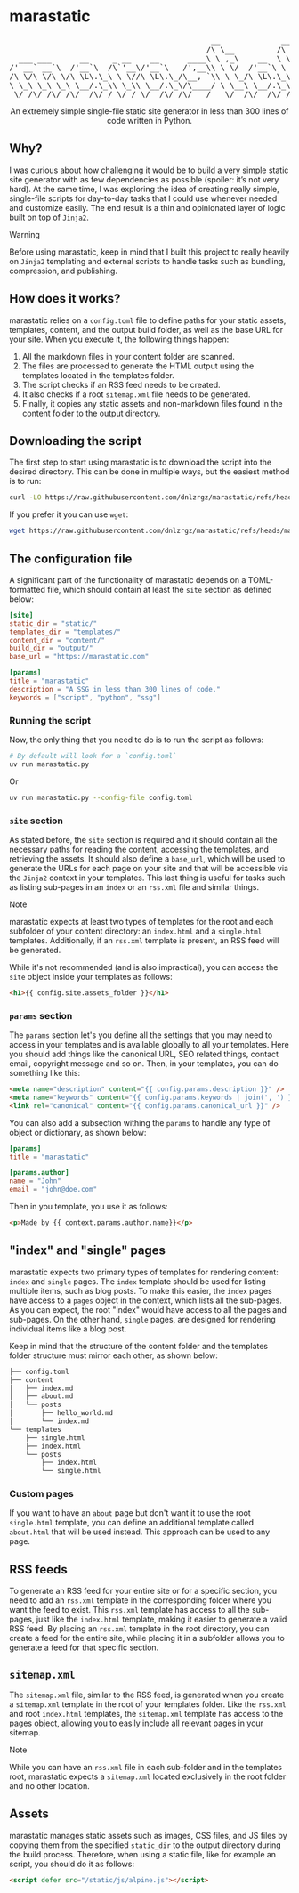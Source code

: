 # marastatic

<pre style="font-style: monospace;">
                                           __             __
                                          /\ \__         /\ \__  __
  ___ ___      __     _ __    __      ____\ \ ,_\    __  \ \ ,_\/\_\    ___
/' __` __`\  /'__`\  /\`'__\/'__`\   /',__\\ \ \/  /'__`\ \ \ \/\/\ \  /'___\
/\ \/\ \/\ \/\ \L\.\_\ \ \//\ \L\.\_/\__, `\\ \ \_/\ \L\.\_\ \ \_\ \ \/\ \__/
\ \_\ \_\ \_\ \__/.\_\\ \_\\ \__/.\_\/\____/ \ \__\ \__/.\_\\ \__\\ \_\ \____\
 \/_/\/_/\/_/\/__/\/_/ \/_/ \/__/\/_/\/___/   \/__/\/__/\/_/ \/__/ \/_/\/____/
</pre>

<p style="text-align: center;">
An extremely simple single-file static site generator in less than 300 lines of code written in Python.
</p>

## Why?

I was curious about how challenging it would be to build a very simple static site generator with as few dependencies as possible (spoiler: it’s not very hard). At the same time, I was exploring the idea of creating really simple, single-file scripts for day-to-day tasks that I could use whenever needed and customize easily. The end result is a thin and opinionated layer of logic built on top of `Jinja2`.

> [!WARNING]
> Before using marastatic, keep in mind that I built this project to really heavily on `Jinja2` templating and external scripts to handle tasks such as bundling, compression, and publishing.

## How does it works?

marastatic relies on a `config.toml` file to define paths for your static assets, templates, content, and the output build folder, as well as the base URL for your site. When you execute it, the following things happen:

1. All the markdown files in your content folder are scanned.
2. The files are processed to generate the HTML output using the templates located in the templates folder.
3. The script checks if an RSS feed needs to be created.
4. It also checks if a root `sitemap.xml` file needs to be generated.
5. Finally, it copies any static assets and non-markdown files found in the content folder to the output directory.

## Downloading the script

The first step to start using marastatic is to download the script into the desired directory. This can be done in multiple ways, but the easiest method is to run:

```bash
curl -LO https://raw.githubusercontent.com/dnlzrgz/marastatic/refs/heads/master/marastatic.py
```

If you prefer it you can use `wget`:

```bash
wget https://raw.githubusercontent.com/dnlzrgz/marastatic/refs/heads/master/marastatic.py
```

## The configuration file

A significant part of the functionality of marastatic depends on a TOML-formatted file, which should contain at least the `site` section as defined below:

```toml
[site]
static_dir = "static/"
templates_dir = "templates/"
content_dir = "content/"
build_dir = "output/"
base_url = "https://marastatic.com"

[params]
title = "marastatic"
description = "A SSG in less than 300 lines of code."
keywords = ["script", "python", "ssg"]
```

### Running the script

Now, the only thing that you need to do is to run the script as follows:

```bash
# By default will look for a `config.toml`
uv run marastatic.py
```

Or

```bash
uv run marastatic.py --config-file config.toml
```

### `site` section

As stated before, the `site` section is required and it should contain all the necessary paths for reading the content, accessing the templates, and retrieving the assets. It should also define a `base_url`, which will be used to generate the URLs for each page on your site and that will be accessible via the `Jinja2` context in your templates. This last thing is useful for tasks such as listing sub-pages in an `index` or an `rss.xml` file and similar things.

> [!NOTE]  
> marastatic expects at least two types of templates for the root and each subfolder of your content directory: an `index.html` and a `single.html` templates. Additionally, if an `rss.xml` template is present, an RSS feed will be generated.

While it's not recommended (and is also impractical), you can access the `site` object inside your templates as follows:

```html
<h1>{{ config.site.assets_folder }}</h1>
```

### `params` section

The `params` section let's you define all the settings that you may need to access in your templates and is available globally to all your templates. Here you should add things like the canonical URL, SEO related things, contact email, copyright message and so on. Then, in your templates, you can do something like this:

```html
<meta name="description" content="{{ config.params.description }}" />
<meta name="keywords" content="{{ config.params.keywords | join(', ') }}" />
<link rel="canonical" content="{{ config.params.canonical_url }}" />
```

You can also add a subsection withing the `params` to handle any type of object or dictionary, as shown below:

```toml
[params]
title = "marastatic"

[params.author]
name = "John"
email = "john@doe.com"
```

Then in you template, you use it as follows:

```html
<p>Made by {{ context.params.author.name}}</p>
```

## "index" and "single" pages

marastatic expects two primary types of templates for rendering content: `index` and `single` pages. The `index` template should be used for listing multiple items, such as blog posts. To make this easier, the `index` pages have access to a `pages` object in the context, which lists all the sub-pages. As you can expect, the root "index" would have access to all the pages and sub-pages. On the other hand, `single` pages, are designed for rendering individual items like a blog post.

Keep in mind that the structure of the content folder and the templates folder structure must mirror each other, as shown below:

```txt
├── config.toml
├── content
│   ├── index.md
│   ├── about.md
│   └── posts
│       ├── hello_world.md
│       └── index.md
└── templates
    ├── single.html
    ├── index.html
    └── posts
        ├── index.html
        └── single.html
```

### Custom pages

If you want to have an `about` page but don't want it to use the root `single.html` template, you can define an additional template called `about.html` that will be used instead. This approach can be used to any page.

## RSS feeds

To generate an RSS feed for your entire site or for a specific section, you need to add an `rss.xml` template in the corresponding folder where you want the feed to exist. This `rss.xml` template has access to all the sub-pages, just like the `index.html` template, making it easier to generate a valid RSS feed. By placing an `rss.xml` template in the root directory, you can create a feed for the entire site, while placing it in a subfolder allows you to generate a feed for that specific section.

## `sitemap.xml`

The `sitemap.xml` file, similar to the RSS feed, is generated when you create a `sitemap.xml` template in the root of your templates folder. Like the `rss.xml` and root `index.html` templates, the `sitemap.xml` template has access to the pages object, allowing you to easily include all relevant pages in your sitemap.

> [!Note]
> While you can have an `rss.xml` file in each sub-folder and in the templates root, marastatic expects a `sitemap.xml` located exclusively in the root folder and no other location.

## Assets

marastatic manages static assets such as images, CSS files, and JS files by copying them from the specified `static_dir` to the output directory during the build process. Therefore, when using a static file, like for example an script, you should do it as follows:

```html
<script defer src="/static/js/alpine.js"></script>
```
